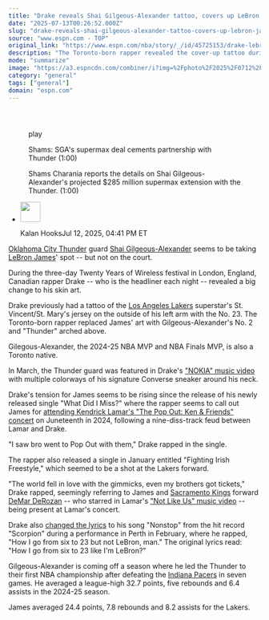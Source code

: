 ```yaml
---
title: "Drake reveals Shai Gilgeous-Alexander tattoo, covers up LeBron James tattoo amid tension"
date: "2025-07-13T00:26:52.000Z"
slug: "drake-reveals-shai-gilgeous-alexander-tattoo-covers-up-lebron-james-tattoo-amid-tension"
source: "www.espn.com - TOP"
original_link: "https://www.espn.com/nba/story/_/id/45725153/drake-lebron-james-los-angeles-lakers-tattoo-cover-shai-gilgeous-alexander-oklahoma-city-thunder"
description: "The Toronto-born rapper revealed the cover-up tattoo during a three-day festival in London."
mode: "summarize"
image: "https://a3.espncdn.com/combiner/i?img=%2Fphoto%2F2025%2F0712%2Fr1518176_1296x729_16%2D9.jpg"
category: "general"
tags: ["general"]
domain: "espn.com"
---
```

<div id="readability-page-1" class="page"><section id="article-feed" data-behavior="author_overlay article_header_news_feed_item_meta article_legal_footer"><article data-id="45725153" data-behavior="story_scroll story_progress iframe" data-src="/nba/story/_/id/45725153/drake-lebron-james-los-angeles-lakers-tattoo-cover-shai-gilgeous-alexander-oklahoma-city-thunder"><div><header></header><figure data-video="watch,640,360,45636664,whitelist-BO|NG|NZ|GQ|AS|KE|SN|AI|PE|BM|GT|CI|MZ|BF|DO|VG|PY|EC|SX|LS|LC|CD|ST|VI|CG|BB|GN|NE|CL|VE|SS|CR|GU|SC|PR|TC|CM|MG|UG|BZ|UM|BR|SR|GP|MP|BJ|BI|TZ|CV|BS|KM|TG|ER|ET|FM|TT|GY|JM|ZA|ZW|CF|GD|GH|AW|BW|MS|PA|AM|KY|GF|AU|LR|US|AO|RE|SZ|GA|MX|GM|MW|HT|PW|MH|MF|FJ|MQ|BQ|NA|VC|AG|MU|NI|KN|UY|GW|GB|UK|SL|HN|SV|CO|ZM|CU|RW|ML|" data-cerebro-id="686480db2c1a6662c314019e" data-title="Shams: SGA's supermax deal cements partnership with Thunder" data-source="espn"><div><picture><source srcset="https://a.espncdn.com/combiner/i?img=%2Fmedia%2Fmotion%2F2025%2F0701%2Fdm_250701_sga_sham%2Fdm_250701_sga_sham.jpg&amp;w=943&amp;h=530&amp;cquality=80&amp;format=jpg" media="(min-width: 376px)"><source srcset="https://a.espncdn.com/combiner/i?img=%2Fmedia%2Fmotion%2F2025%2F0701%2Fdm_250701_sga_sham%2Fdm_250701_sga_sham.jpg&amp;w=375&amp;cquality=80, https://a.espncdn.com/combiner/i?img=%2Fmedia%2Fmotion%2F2025%2F0701%2Fdm_250701_sga_sham%2Fdm_250701_sga_sham.jpg&amp;w=750&amp;cquality=40&amp;format=jpg 2x" media="(max-width: 375px)"></picture><p><span data-id="45636664">play</span></p></div><figcaption><div><p><span>Shams: SGA's supermax deal cements partnership with Thunder (1:00)</span></p><p>Shams Charania reports the details on Shai Gilgeous-Alexander's projected $285 million supermax extension with the Thunder. (1:00)</p></div></figcaption></figure><div><div><ul><li><p><img src="https://a.espncdn.com/combiner/i?img=/i/columnists/espn_generic_m.jpg&amp;h=80&amp;w=80&amp;scale=crop" alt="" width="40" height="40"></p><p>Kalan Hooks<span>Jul 12, 2025, 04:41 PM ET</span></p></li></ul></div><p><a data-clubhouse-guid="bd458c44-2d33-47eb-cebc-35d3d4ac595c" href="https://www.espn.com/nba/team/_/name/okc/oklahoma-city-thunder">Oklahoma City Thunder</a> guard <a data-player-guid="4dcec409-3ff9-2881-2bc3-b4289ce6c36d" href="https://www.espn.com/nba/player/_/id/4278073/shai-gilgeous-alexander">Shai Gilgeous-Alexander</a> seems to be taking <a data-player-guid="1f6592b3-ff53-d321-8dc5-6038d48c1786" href="https://www.espn.com/nba/player/_/id/1966/lebron-james">LeBron James</a>' spot -- but not on the court.</p><p>During the three-day Twenty Years of Wireless festival in London, England, Canadian rapper Drake -- who is the headliner each night -- revealed a big change to his skin art.</p><p>Drake previously had a tattoo of the <a data-clubhouse-guid="2876e98b-b9bc-2920-4319-46e6943f8be4" href="https://www.espn.com/nba/team/_/name/lal/los-angeles-lakers">Los Angeles Lakers</a> superstar's St. Vincent/St. Mary's jersey on the outside of his left arm with the No. 23. The Toronto-born rapper replaced James' art with Gilgeous-Alexander's No. 2 and "Thunder" arched above.</p><p>Gilegous-Alexander, the 2024-25 NBA MVP and NBA Finals MVP, is also a Toronto native.</p><blockquote data-instgrm-captioned="" data-instgrm-permalink="https://www.instagram.com/p/DMAwgGwvh2_/?utm_source=ig_embed&amp;utm_campaign=loading" data-instgrm-version="14"></blockquote>
<p>In March, the Thunder guard was featured in Drake's <a href="https://www.espn.com/nba/story/_/id/44492907/shai-gilgeous-alexander-oklahoma-city-thunder-nokia-drake-music-video">"NOKIA" music video</a> with multiple colorways of his signature Converse sneaker around his neck.</p><p>Drake's tension for James seems to be rising since the release of his newly released single "What Did I Miss?" where the rapper seems to call out James for <a href="https://www.espn.com/nba/story/_/id/40390171/lebron-james-westbrook-james-harden-derozan-kendrick-lamar-ken-friends-concert">attending Kendrick Lamar's "The Pop Out: Ken &amp; Friends" concert</a> on Juneteenth in 2024, following a nine-diss-track feud between Lamar and Drake.</p><p>"I saw bro went to Pop Out with them," Drake rapped in the single.</p><p>The rapper also released a single in January entitled "Fighting Irish Freestyle," which seemed to be a shot at the Lakers forward.</p><p>"The world fell in love with the gimmicks, even my brothers got tickets," Drake rapped, seemingly referring to James and <a data-clubhouse-guid="e266c4ea-9af3-1bd8-06fb-fd608fd30e26" href="https://www.espn.com/nba/team/_/name/sac/sacramento-kings">Sacramento Kings</a> forward <a data-player-guid="d942ef5e-c416-b06e-63ac-5f3db14757be" href="https://www.espn.com/nba/player/_/id/3978/demar-derozan">DeMar DeRozan</a> -- who starred in Lamar's <a href="https://www.espn.com/nba/story/_/id/40496977/demar-derozan-cameo-kendrick-lamar-not-us-video">"Not Like Us" music video</a> -- being present at Lamar's concert.</p><p>Drake also <a href="https://www.complex.com/music/a/tracewilliamcowen/drake-changes-nonstop-lebron-lyric">changed the lyrics</a> to his song "Nonstop" from the hit record "Scorpion" during a performance in Perth in February, where he rapped, "How I go from six to 23 but not LeBron, man." The original lyrics read: "How I go from six to 23 like I'm LeBron?"</p><p>Gilgeous-Alexander is coming off a season where he led the Thunder to their first NBA championship after defeating the <a data-clubhouse-guid="547fc042-3e02-4795-9637-9ab84322b625" href="https://www.espn.com/nba/team/_/name/ind/indiana-pacers">Indiana Pacers</a> in seven games. He averaged a league-high 32.7 points, five rebounds and 6.4 assists in the 2024-25 season.</p><p>James averaged 24.4 points, 7.8 rebounds and 8.2 assists for the Lakers.</p>
</div></div></article></section></div>